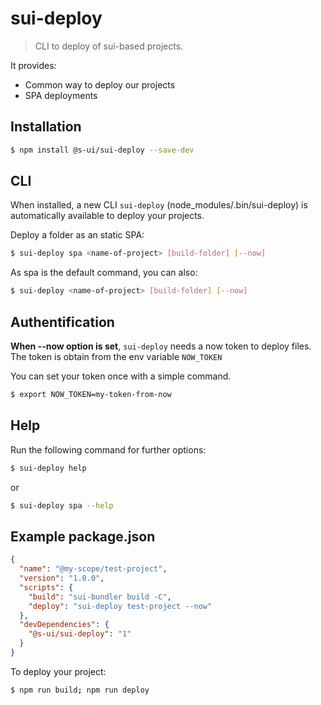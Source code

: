 # sui-deploy

> CLI to deploy of sui-based projects.


It provides:
* Common way to deploy our projects
* SPA deployments


## Installation

```sh
$ npm install @s-ui/sui-deploy --save-dev
```

## CLI

When installed, a new CLI `sui-deploy` (node_modules/.bin/sui-deploy) is automatically available to deploy your projects.

Deploy a folder as an static SPA:

```sh
$ sui-deploy spa <name-of-project> [build-folder] [--now]
```

As spa is the default command, you can also:
```sh
$ sui-deploy <name-of-project> [build-folder] [--now]
```

## Authentification

**When --now option is set**, `sui-deploy` needs a now token to deploy files. The token is obtain from the env variable `NOW_TOKEN`

You can set your token once with a simple command.

```sh
$ export NOW_TOKEN=my-token-from-now
```

## Help

Run the following command for further options:
```sh
$ sui-deploy help
```

or

```sh
$ sui-deploy spa --help
```

## Example package.json

```json
{
  "name": "@my-scope/test-project",
  "version": "1.0.0",
  "scripts": {
    "build": "sui-bundler build -C",
    "deploy": "sui-deploy test-project --now"
  },
  "devDependencies": {
    "@s-ui/sui-deploy": "1"
  }
}
```

To deploy your project:
```sh
$ npm run build; npm run deploy
```
